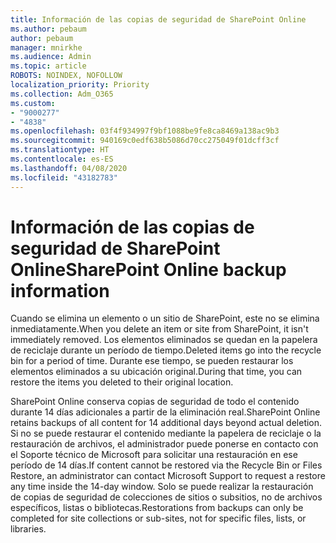 ```yaml
---
title: Información de las copias de seguridad de SharePoint Online
ms.author: pebaum
author: pebaum
manager: mnirkhe
ms.audience: Admin
ms.topic: article
ROBOTS: NOINDEX, NOFOLLOW
localization_priority: Priority
ms.collection: Adm_O365
ms.custom:
- "9000277"
- "4838"
ms.openlocfilehash: 03f4f934997f9bf1088be9fe8ca8469a138ac9b3
ms.sourcegitcommit: 940169c0edf638b5086d70cc275049f01dcff3cf
ms.translationtype: HT
ms.contentlocale: es-ES
ms.lasthandoff: 04/08/2020
ms.locfileid: "43182783"
---
```

# <a name="sharepoint-online-backup-information"></a><span data-ttu-id="3dfbb-102">Información de las copias de seguridad de SharePoint Online</span><span class="sxs-lookup"><span data-stu-id="3dfbb-102">SharePoint Online backup information</span></span>

<span data-ttu-id="3dfbb-103">Cuando se elimina un elemento o un sitio de SharePoint, este no se elimina inmediatamente.</span><span class="sxs-lookup"><span data-stu-id="3dfbb-103">When you delete an item or site from SharePoint, it isn't immediately removed.</span></span> <span data-ttu-id="3dfbb-104">Los elementos eliminados se quedan en la papelera de reciclaje durante un período de tiempo.</span><span class="sxs-lookup"><span data-stu-id="3dfbb-104">Deleted items go into the recycle bin for a period of time.</span></span> <span data-ttu-id="3dfbb-105">Durante ese tiempo, se pueden restaurar los elementos eliminados a su ubicación original.</span><span class="sxs-lookup"><span data-stu-id="3dfbb-105">During that time, you can restore the items you deleted to their original location.</span></span>

<span data-ttu-id="3dfbb-106">SharePoint Online conserva copias de seguridad de todo el contenido durante 14 días adicionales a partir de la eliminación real.</span><span class="sxs-lookup"><span data-stu-id="3dfbb-106">SharePoint Online retains backups of all content for 14 additional days beyond actual deletion.</span></span> <span data-ttu-id="3dfbb-107">Si no se puede restaurar el contenido mediante la papelera de reciclaje o la restauración de archivos, el administrador puede ponerse en contacto con el Soporte técnico de Microsoft para solicitar una restauración en ese período de 14 días.</span><span class="sxs-lookup"><span data-stu-id="3dfbb-107">If content cannot be restored via the Recycle Bin or Files Restore, an administrator can contact Microsoft Support to request a restore any time inside the 14-day window.</span></span> <span data-ttu-id="3dfbb-108">Solo se puede realizar la restauración de copias de seguridad de colecciones de sitios o subsitios, no de archivos específicos, listas o bibliotecas.</span><span class="sxs-lookup"><span data-stu-id="3dfbb-108">Restorations from backups can only be completed for site collections or sub-sites, not for specific files, lists, or libraries.</span></span>
